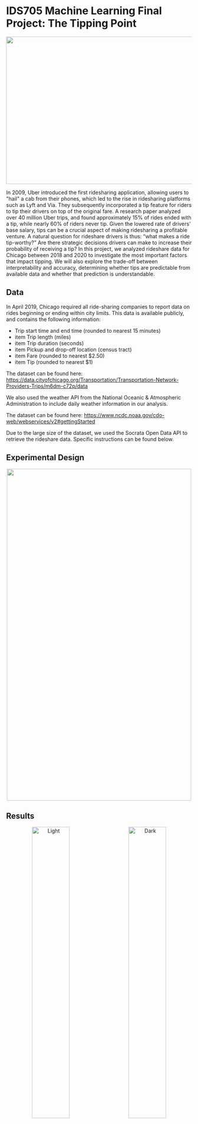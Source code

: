 # IDS705 Machine Learning Final Project: The Tipping Point
<p align="center">
<img src="https://github.com/mjtv128/705-FinalProject/blob/main/26_images/chicago-bean.jpeg" width = "700" height = "400">
</p>

In 2009, Uber introduced the first ridesharing application, allowing users to "hail" a cab from their phones, which led to the rise in ridesharing platforms such as Lyft and Via. They subsequently incorporated a tip feature for riders to tip their drivers on top of the original fare. A research paper analyzed over 40 million Uber trips, and found approximately 15\% of rides ended with a tip, while nearly 60\% of riders never tip. Given the lowered rate of drivers' base salary, tips can be a crucial aspect of making ridesharing a profitable venture. A natural question for rideshare drivers is thus: “what makes a ride tip-worthy?” Are there strategic decisions drivers can make to increase their probability of receiving a tip? In this project, we analyzed rideshare data for Chicago between 2018 and 2020 to investigate the most important factors that impact tipping. We will also explore the trade-off between interpretability and accuracy, determining whether tips are predictable from available data and whether that prediction is understandable. 

## Data
In April 2019, Chicago required all ride-sharing companies to report data on rides beginning or ending within city limits. This data is available publicly, and contains the following information:
- Trip start time and end time (rounded to nearest 15 minutes)
- item Trip length (miles)
- item Trip duration (seconds)
- item Pickup and drop-off location (census tract)
- item Fare (rounded to nearest \$2.50)
- item Tip (rounded to nearest \$1)

The dataset can be found here: https://data.cityofchicago.org/Transportation/Transportation-Network-Providers-Trips/m6dm-c72p/data

We also used the weather API from the National Oceanic & Atmospheric Administration to include daily weather information in our analysis.

The dataset can be found here: https://www.ncdc.noaa.gov/cdo-web/webservices/v2#gettingStarted

Due to the large size of the dataset, we used the Socrata Open Data API to retrieve the rideshare data. Specific instructions can be found below. 

## Experimental Design
<p align="center">
<img src="https://github.com/mjtv128/705-FinalProject/blob/main/26_images/flowchart3.png" width = "500" height = "900">
</p>

## Results
<p align="center">
  <img alt="Light" src=https://github.com/mjtv128/705-FinalProject/blob/main/26_images/roc_auc.png" width="45%">
&nbsp; &nbsp; &nbsp; &nbsp;
  <img alt="Dark" src="https://github.com/mjtv128/705-FinalProject/blob/main/26_images/pr.png" width="45%">
</p>



